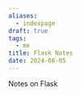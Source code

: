 ```yaml
---
aliases:
  - indexpage
draft: true
tags:
  - me
title: Flask Notes
date: 2024-08-05
---
```


Notes on Flask